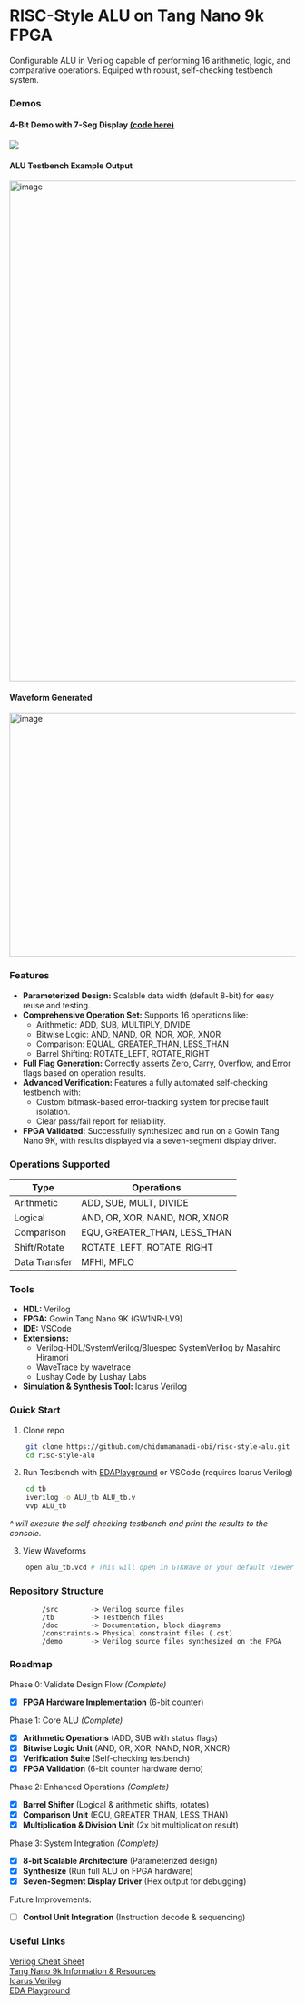 # RISC-Style ALU on Tang Nano 9k FPGA
Configurable ALU in Verilog capable of performing 16 arithmetic, logic, and comparative operations. Equiped with robust, self-checking testbench system.

### Demos
#### 4-Bit Demo with 7-Seg Display [(code here)](https://github.com/ChidumamAmadi-Obi/RISC-Style-ALU/tree/main/demo)
[](https://github.com/user-attachments/assets/7767e430-2b86-4e6b-9053-a797b878ebaf)

![](https://github.com/user-attachments/assets/7767e430-2b86-4e6b-9053-a797b878ebaf)

#### ALU Testbench Example Output
<img width="1031" height="880" alt="image" src="https://github.com/user-attachments/assets/4ac05799-ecb9-4851-9441-e90c56de1fff" />

#### Waveform Generated 
<img width="1847" height="429" alt="image" src="https://github.com/user-attachments/assets/59e6dc6a-8352-4552-b55d-2952295461fd" />

### Features
* **Parameterized Design:** Scalable data width (default 8-bit) for easy reuse and testing.
* **Comprehensive Operation Set:** Supports 16 operations like:<br>
  * Arithmetic: ADD, SUB, MULTIPLY, DIVIDE <br>
  * Bitwise Logic: AND, NAND, OR, NOR, XOR, XNOR <br>
  * Comparison: EQUAL, GREATER_THAN, LESS_THAN<br>
  * Barrel Shifting: ROTATE_LEFT, ROTATE_RIGHT <br>
* **Full Flag Generation:** Correctly asserts Zero, Carry, Overflow, and Error flags based on operation results. <br>
* **Advanced Verification:** Features a fully automated self-checking testbench with:
  * Custom bitmask-based error-tracking system for precise fault isolation.
  * Clear pass/fail report for reliability.
* **FPGA Validated:** Successfully synthesized and run on a Gowin Tang Nano 9K, with results displayed via a seven-segment display driver.

### Operations Supported
|      Type     | Operations |
|---------------|------------|
| Arithmetic    | ADD, SUB, MULT, DIVIDE |
| Logical       | AND, OR, XOR, NAND, NOR, XNOR |
| Comparison    | EQU, GREATER_THAN, LESS_THAN |
| Shift/Rotate  | ROTATE_LEFT, ROTATE_RIGHT |
| Data Transfer | MFHI, MFLO |

### Tools
- **HDL:** Verilog
- **FPGA:** Gowin Tang Nano 9K (GW1NR-LV9)
- **IDE:** VSCode
- **Extensions:** <br>
  - Verilog-HDL/SystemVerilog/Bluespec SystemVerilog by Masahiro Hiramori <br>
  - WaveTrace by wavetrace <br>
  - Lushay Code by Lushay Labs <br>
- **Simulation & Synthesis Tool:** Icarus Verilog



### Quick Start

1. Clone repo

```bash
    git clone https://github.com/chidumamamadi-obi/risc-style-alu.git
    cd risc-style-alu
```

2. Run Testbench with [EDAPlayground](https://www.edaplayground.com/) or VSCode (requires Icarus Verilog)

```bash
    cd tb
    iverilog -o ALU_tb ALU_tb.v
    vvp ALU_tb
```
*^ will execute the self-checking testbench and print the results to the console.*

3. View Waveforms
```bash
    open alu_tb.vcd # This will open in GTKWave or your default viewer
```

### Repository Structure
```
        /src        -> Verilog source files
        /tb         -> Testbench files
        /doc        -> Documentation, block diagrams
        /constraints-> Physical constraint files (.cst)
        /demo       -> Verilog source files synthesized on the FPGA
```

### Roadmap
Phase 0: Validate Design Flow _(Complete)_
- [x] **FPGA Hardware Implementation** (6-bit counter)

Phase 1: Core ALU _(Complete)_
- [x] **Arithmetic Operations** (ADD, SUB with status flags)
- [x] **Bitwise Logic Unit** (AND, OR, XOR, NAND, NOR, XNOR)
- [x] **Verification Suite** (Self-checking testbench)
- [x] **FPGA Validation** (6-bit counter hardware demo)
      
Phase 2: Enhanced Operations _(Complete)_
- [x] **Barrel Shifter** (Logical & arithmetic shifts, rotates)
- [x] **Comparison Unit** (EQU, GREATER_THAN, LESS_THAN)
- [x] **Multiplication & Division Unit** (2x bit multiplication result)

Phase 3: System Integration _(Complete)_
- [x] **8-bit Scalable Architecture** (Parameterized design)
- [x] **Synthesize** (Run full ALU on FPGA hardware)
- [x] **Seven-Segment Display Driver** (Hex output for debugging)

Future Improvements:
- [ ] **Control Unit Integration** (Instruction decode & sequencing)

### Useful Links
[Verilog Cheat Sheet](https://cheatsheetshero.com/user/all/476-verilog-cheatsheet.pdf) <br>
[Tang Nano 9k Information & Resources](https://wiki.sipeed.com/hardware/en/tang/Tang-Nano-9K/Nano-9K.html) <br>
[Icarus Verilog](https://steveicarus.github.io/iverilog/) <br>
[EDA Playground](https://www.edaplayground.com/)
